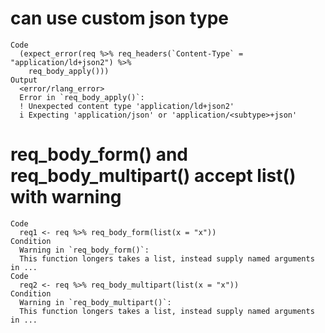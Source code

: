 # can use custom json type

    Code
      (expect_error(req %>% req_headers(`Content-Type` = "application/ld+json2") %>%
        req_body_apply()))
    Output
      <error/rlang_error>
      Error in `req_body_apply()`:
      ! Unexpected content type 'application/ld+json2'
      i Expecting 'application/json' or 'application/<subtype>+json'

# req_body_form() and req_body_multipart() accept list() with warning

    Code
      req1 <- req %>% req_body_form(list(x = "x"))
    Condition
      Warning in `req_body_form()`:
      This function longers takes a list, instead supply named arguments in ...
    Code
      req2 <- req %>% req_body_multipart(list(x = "x"))
    Condition
      Warning in `req_body_multipart()`:
      This function longers takes a list, instead supply named arguments in ...


